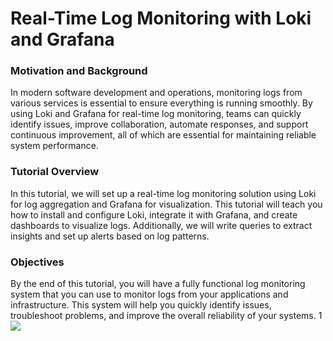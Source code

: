 # Real-Time Log Monitoring with Loki and Grafana

### Motivation and Background

In modern software development and operations, monitoring logs from various services is essential to ensure everything is running smoothly. By using Loki and Grafana for real-time log monitoring, teams can quickly identify issues, improve collaboration, automate responses, and support continuous improvement, all of which are essential for maintaining reliable system performance.

### Tutorial Overview

In this tutorial, we will set up a real-time log monitoring solution using Loki for log aggregation and Grafana for visualization. This tutorial will teach you  how to install and configure Loki, integrate it with Grafana, and create dashboards to visualize logs. Additionally, we will write queries to extract insights and set up alerts based on log patterns.

### Objectives

By the end of this tutorial, you will have a fully functional log monitoring system that you can use to monitor logs from your applications and infrastructure. This system will help you quickly identify issues, troubleshoot problems, and improve the overall reliability of your systems.
1
![](../assets/lokiGrafana.png)
